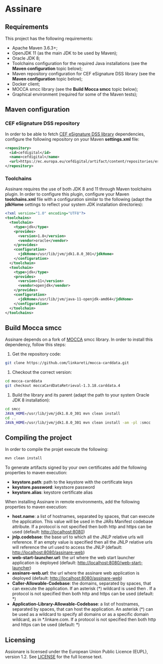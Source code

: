 # Assinare

## Requirements

This project has the following requirements:

- Apache Maven 3.6.3+;
- OpenJDK 11 (as the main JDK to be used by Maven);
- Oracle JDK 8;
- Toolchains configuration for the required Java installations (see the **Maven configuration** topic below);
- Maven repository configuration for CEF eSignature DSS library (see the **Maven configuration** topic below);
- Docker client;
- MOCCA smcc library (see the **Build Mocca smcc** topic below);
- Graphical environment (required for some of the Maven tests);

## Maven configuration

### CEF eSignature DSS repository

In order to be able to fetch [CEF eSignature DSS library](https://github.com/esig/dss) dependencies, configure the following repository on your Maven **settings.xml** file:

  ```xml
  <repository>
    <id>cefdigital</id>
    <name>cefdigital</name>
    <url>https://ec.europa.eu/cefdigital/artifact/content/repositories/esignaturedss/</url>
  </repository>
  ```

### Toolchains

Assinare requires the use of both JDK 8 and 11 through Maven toolchains plugin. In order to configure this plugin, configure your Maven **toolchains.xml** file with a configuration similar to the following (adapt the **jdkHome** settings to reflect your system JDK installation directories):

  ```xml
  <?xml version="1.0" encoding="UTF8"?>
  <toolchains>
    <toolchain>
      <type>jdk</type>
      <provides>
        <version>1.8</version>
        <vendor>oracle</vendor>
      </provides>
      <configuration>
        <jdkHome>/usr/lib/jvm/jdk1.8.0_301</jdkHome>
      </configuration>
    </toolchain>
    <toolchain>
      <type>jdk</type>
      <provides>
        <version>11</version>
        <vendor>openjdk</vendor>
      </provides>
      <configuration>
        <jdkHome>/usr/lib/jvm/java-11-openjdk-amd64</jdkHome>
      </configuration>
    </toolchain>
  </toolchains>
  ```

## Build Mocca smcc

Assinare depends on a fork of [MOCCA](https://joinup.ec.europa.eu/site/mocca/) smcc library. In order to install this dependency, follow this steps:

1. Get the repository code:

  ```bash
  git clone https://github.com/linkareti/mocca-carddata.git
  ```

1. Checkout the correct version:

  ```bash
  cd mocca-carddata
  git checkout moccaCardDataRetrieval-1.3.18.carddata.4
  ```

1. Build the library and its parent (adapt the path to your system Oracle JDK 8 installation):

  ```bash
  cd smcc
  JAVA_HOME=/usr/lib/jvm/jdk1.8.0_301 mvn clean install
  cd ..
  JAVA_HOME=/usr/lib/jvm/jdk1.8.0_301 mvn clean install -am -pl :smcc
  ```

## Compiling the project

In order to compile the projet execute the following:

  ```bash
  mvn clean install
  ```

To generate artifacts signed by your own certificates add the following properties to maven execution:

- **keystore.path**: path to the keystore with the certificate keys
- **keystore.password**: keystsore password
- **keystore.alias**: keystore certificate alias

When installing Assinare in remote environments, add the following properties to maven execution:

- **host.name**: a list of hostnames, separated by spaces, that can execute the application. This value will be used in the JARs Manifest codebase attribute. If a protocol is not specified then both http and https can be used (default: <http://localhost:8080>)
- **jnlp.codebase**: the base url to which all the JNLP relative urls will reference. If an empty value is specified then all the JNLP relative urls will reference the url used to access the JNLP (default: <http://localhost:8080/assinare-web>)
- **web-start-launcher.url**: the url where the web start launcher application is deployed (default: <http://localhost:8080/web-start-launcher>)
- **assinare-web.url**: the url where the assinare web application is deployed (default: <http://localhost:8080/assinare-web>)
- **Caller-Allowable-Codebase**: the domains, separated by spaces, that can execute the application. If an asterisk (\*) wildcard is used then . If a protocol is not specified then both http and https can be used (default: \*)
- **Application-Library-Allowable-Codebase**: a list of hostnames, separated by spaces, that can host the application. An asterisk (\*) can be used as a wildcard to specify all domains or as a specific domain wildcard, as in \*.linkare.com. If a protocol is not specified then both http and https can be used (default: \*)

## Licensing

Assionare is licensed under the European Union Public Licence (EUPL), version 1.2. See [LICENSE](LICENSE) for the full license text.
